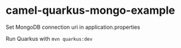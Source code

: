 # camel-quarkus-mongo-example

Set MongoDB connection uri in application.properties

Run Quarkus with `mvn quarkus:dev`
